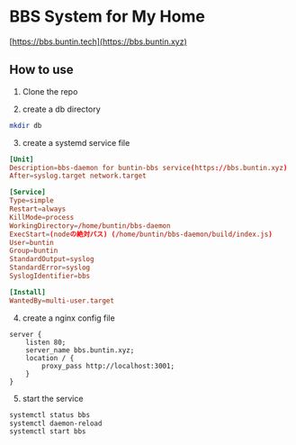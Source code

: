 # BBS System for My Home

[https://bbs.buntin.tech](https://bbs.buntin.xyz)

## How to use

1. Clone the repo

2. create a db directory

```bash
mkdir db
```

3. create a systemd service file

```toml
[Unit]
Description=bbs-daemon for buntin-bbs service(https://bbs.buntin.xyz)
After=syslog.target network.target

[Service]
Type=simple
Restart=always
KillMode=process
WorkingDirectory=/home/buntin/bbs-daemon
ExecStart=(nodeの絶対パス) (/home/buntin/bbs-daemon/build/index.js)
User=buntin
Group=buntin
StandardOutput=syslog
StandardError=syslog
SyslogIdentifier=bbs

[Install]
WantedBy=multi-user.target
```

4. create a nginx config file

```nginx
server {
    listen 80;
    server_name bbs.buntin.xyz;
    location / {
        proxy_pass http://localhost:3001;
    }
}
```

5. start the service

```bash
systemctl status bbs
systemctl daemon-reload
systemctl start bbs
```

